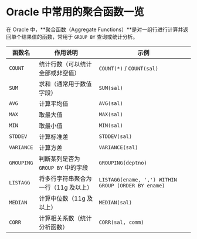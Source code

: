 # Oracle 中常用的聚合函数一览

在 Oracle 中，**聚合函数（Aggregate Functions）**是对一组行进行计算并返回单个结果值的函数，常用于 `GROUP BY` 查询或统计分析。

| 函数名     | 作用说明                             | 示例                                                |
| ---------- | ------------------------------------ | --------------------------------------------------- |
| `COUNT`    | 统计行数（可以统计全部或非空值）     | `COUNT(*)` / `COUNT(sal)`                           |
| `SUM`      | 求和（通常用于数值字段）             | `SUM(sal)`                                          |
| `AVG`      | 计算平均值                           | `AVG(sal)`                                          |
| `MAX`      | 取最大值                             | `MAX(sal)`                                          |
| `MIN`      | 取最小值                             | `MIN(sal)`                                          |
| `STDDEV`   | 计算标准差                           | `STDDEV(sal)`                                       |
| `VARIANCE` | 计算方差                             | `VARIANCE(sal)`                                     |
| `GROUPING` | 判断某列是否为 `GROUP BY` 中的字段   | `GROUPING(deptno)`                                  |
| `LISTAGG`  | 将多行字符串聚合为一行（11g 及以上） | `LISTAGG(ename, ',') WITHIN GROUP (ORDER BY ename)` |
| `MEDIAN`   | 计算中位数（11g 及以上）             | `MEDIAN(sal)`                                       |
| `CORR`     | 计算相关系数（统计分析函数）         | `CORR(sal, comm)`                                   |

